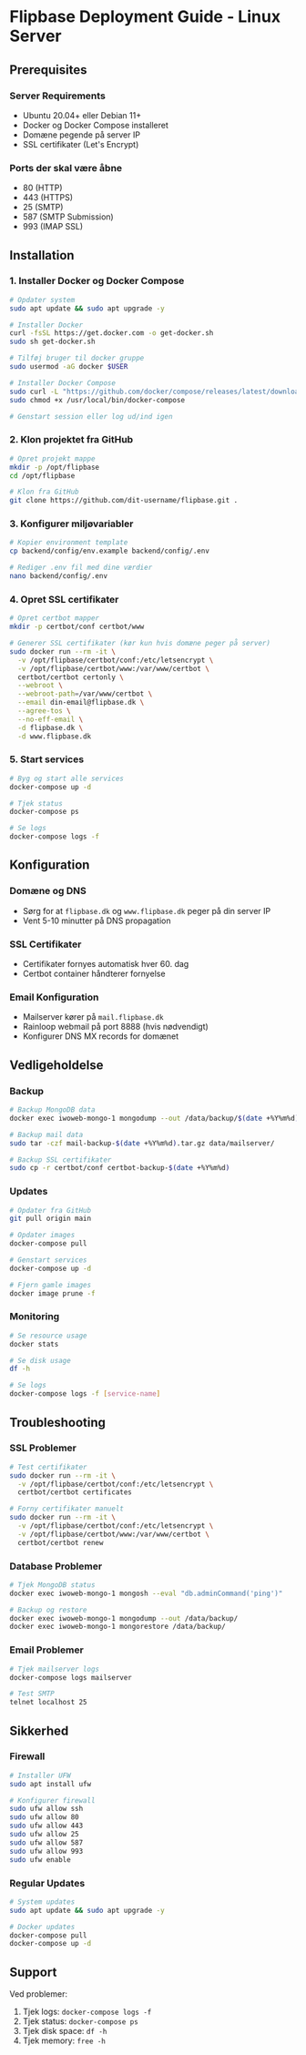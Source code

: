 # Flipbase Deployment Guide - Linux Server

## Prerequisites

### Server Requirements
- Ubuntu 20.04+ eller Debian 11+
- Docker og Docker Compose installeret
- Domæne pegende på server IP
- SSL certifikater (Let's Encrypt)

### Ports der skal være åbne
- 80 (HTTP)
- 443 (HTTPS)
- 25 (SMTP)
- 587 (SMTP Submission)
- 993 (IMAP SSL)

## Installation

### 1. Installer Docker og Docker Compose
```bash
# Opdater system
sudo apt update && sudo apt upgrade -y

# Installer Docker
curl -fsSL https://get.docker.com -o get-docker.sh
sudo sh get-docker.sh

# Tilføj bruger til docker gruppe
sudo usermod -aG docker $USER

# Installer Docker Compose
sudo curl -L "https://github.com/docker/compose/releases/latest/download/docker-compose-$(uname -s)-$(uname -m)" -o /usr/local/bin/docker-compose
sudo chmod +x /usr/local/bin/docker-compose

# Genstart session eller log ud/ind igen
```

### 2. Klon projektet fra GitHub
```bash
# Opret projekt mappe
mkdir -p /opt/flipbase
cd /opt/flipbase

# Klon fra GitHub
git clone https://github.com/dit-username/flipbase.git .
```

### 3. Konfigurer miljøvariabler
```bash
# Kopier environment template
cp backend/config/env.example backend/config/.env

# Rediger .env fil med dine værdier
nano backend/config/.env
```

### 4. Opret SSL certifikater
```bash
# Opret certbot mapper
mkdir -p certbot/conf certbot/www

# Generer SSL certifikater (kør kun hvis domæne peger på server)
sudo docker run --rm -it \
  -v /opt/flipbase/certbot/conf:/etc/letsencrypt \
  -v /opt/flipbase/certbot/www:/var/www/certbot \
  certbot/certbot certonly \
  --webroot \
  --webroot-path=/var/www/certbot \
  --email din-email@flipbase.dk \
  --agree-tos \
  --no-eff-email \
  -d flipbase.dk \
  -d www.flipbase.dk
```

### 5. Start services
```bash
# Byg og start alle services
docker-compose up -d

# Tjek status
docker-compose ps

# Se logs
docker-compose logs -f
```

## Konfiguration

### Domæne og DNS
- Sørg for at `flipbase.dk` og `www.flipbase.dk` peger på din server IP
- Vent 5-10 minutter på DNS propagation

### SSL Certifikater
- Certifikater fornyes automatisk hver 60. dag
- Certbot container håndterer fornyelse

### Email Konfiguration
- Mailserver kører på `mail.flipbase.dk`
- Rainloop webmail på port 8888 (hvis nødvendigt)
- Konfigurer DNS MX records for domænet

## Vedligeholdelse

### Backup
```bash
# Backup MongoDB data
docker exec iwoweb-mongo-1 mongodump --out /data/backup/$(date +%Y%m%d)

# Backup mail data
sudo tar -czf mail-backup-$(date +%Y%m%d).tar.gz data/mailserver/

# Backup SSL certifikater
sudo cp -r certbot/conf certbot-backup-$(date +%Y%m%d)
```

### Updates
```bash
# Opdater fra GitHub
git pull origin main

# Opdater images
docker-compose pull

# Genstart services
docker-compose up -d

# Fjern gamle images
docker image prune -f
```

### Monitoring
```bash
# Se resource usage
docker stats

# Se disk usage
df -h

# Se logs
docker-compose logs -f [service-name]
```

## Troubleshooting

### SSL Problemer
```bash
# Test certifikater
sudo docker run --rm -it \
  -v /opt/flipbase/certbot/conf:/etc/letsencrypt \
  certbot/certbot certificates

# Forny certifikater manuelt
sudo docker run --rm -it \
  -v /opt/flipbase/certbot/conf:/etc/letsencrypt \
  -v /opt/flipbase/certbot/www:/var/www/certbot \
  certbot/certbot renew
```

### Database Problemer
```bash
# Tjek MongoDB status
docker exec iwoweb-mongo-1 mongosh --eval "db.adminCommand('ping')"

# Backup og restore
docker exec iwoweb-mongo-1 mongodump --out /data/backup/
docker exec iwoweb-mongo-1 mongorestore /data/backup/
```

### Email Problemer
```bash
# Tjek mailserver logs
docker-compose logs mailserver

# Test SMTP
telnet localhost 25
```

## Sikkerhed

### Firewall
```bash
# Installer UFW
sudo apt install ufw

# Konfigurer firewall
sudo ufw allow ssh
sudo ufw allow 80
sudo ufw allow 443
sudo ufw allow 25
sudo ufw allow 587
sudo ufw allow 993
sudo ufw enable
```

### Regular Updates
```bash
# System updates
sudo apt update && sudo apt upgrade -y

# Docker updates
docker-compose pull
docker-compose up -d
```

## Support

Ved problemer:
1. Tjek logs: `docker-compose logs -f`
2. Tjek status: `docker-compose ps`
3. Tjek disk space: `df -h`
4. Tjek memory: `free -h` 
